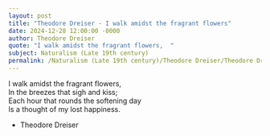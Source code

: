 ```yaml
---
layout: post
title: "Theodore Dreiser - I walk amidst the fragrant flowers"
date: 2024-12-28 12:00:00 -0000
author: Theodore Dreiser
quote: "I walk amidst the fragrant flowers,  "
subject: Naturalism (Late 19th century)
permalink: /Naturalism (Late 19th century)/Theodore Dreiser/Theodore Dreiser - I walk amidst the fragrant flowers
---
```


I walk amidst the fragrant flowers,  
In the breezes that sigh and kiss;  
Each hour that rounds the softening day  
Is a thought of my lost happiness.

- Theodore Dreiser
